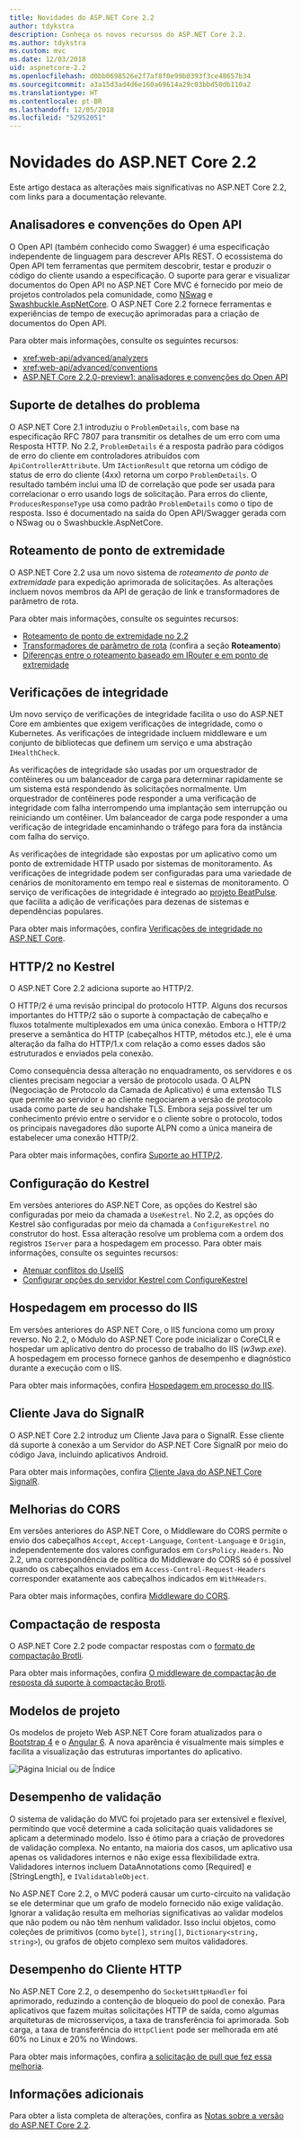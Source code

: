 ```yaml
---
title: Novidades do ASP.NET Core 2.2
author: tdykstra
description: Conheça os novos recursos do ASP.NET Core 2.2.
ms.author: tdykstra
ms.custom: mvc
ms.date: 12/03/2018
uid: aspnetcore-2.2
ms.openlocfilehash: d0bb0698526e2f7af8f0e99b0393f3ce48657b34
ms.sourcegitcommit: a3a15d3ad4d6e160a69614a29c03bbd50db110a2
ms.translationtype: HT
ms.contentlocale: pt-BR
ms.lasthandoff: 12/05/2018
ms.locfileid: "52952051"
---
```

# <a name="whats-new-in-aspnet-core-22"></a>Novidades do ASP.NET Core 2.2

Este artigo destaca as alterações mais significativas no ASP.NET Core 2.2, com links para a documentação relevante.

## <a name="open-api-analyzers--conventions"></a>Analisadores e convenções do Open API

O Open API (também conhecido como Swagger) é uma especificação independente de linguagem para descrever APIs REST. O ecossistema do Open API tem ferramentas que permitem descobrir, testar e produzir o código do cliente usando a especificação. O suporte para gerar e visualizar documentos do Open API no ASP.NET Core MVC é fornecido por meio de projetos controlados pela comunidade, como [NSwag](https://github.com/RSuter/NSwag) e [Swashbuckle.AspNetCore](https://github.com/domaindrivendev/Swashbuckle.AspNetCore). O ASP.NET Core 2.2 fornece ferramentas e experiências de tempo de execução aprimoradas para a criação de documentos do Open API.

Para obter mais informações, consulte os seguintes recursos:

* <xref:web-api/advanced/analyzers>
* <xref:web-api/advanced/conventions>
* [ASP.NET Core 2.2.0-preview1: analisadores e convenções do Open API](https://blogs.msdn.microsoft.com/webdev/2018/08/23/asp-net-core-2-20-preview1-open-api-analyzers-conventions/)

## <a name="problem-details-support"></a>Suporte de detalhes do problema

O ASP.NET Core 2.1 introduziu o `ProblemDetails`, com base na especificação RFC 7807 para transmitir os detalhes de um erro com uma Resposta HTTP. No 2.2, `ProblemDetails` é a resposta padrão para códigos de erro do cliente em controladores atribuídos com `ApiControllerAttribute`. Um `IActionResult` que retorna um código de status de erro do cliente (4xx) retorna um corpo `ProblemDetails`. O resultado também inclui uma ID de correlação que pode ser usada para correlacionar o erro usando logs de solicitação. Para erros do cliente, `ProducesResponseType` usa como padrão `ProblemDetails` como o tipo de resposta. Isso é documentado na saída do Open API/Swagger gerada com o NSwag ou o Swashbuckle.AspNetCore.

## <a name="endpoint-routing"></a>Roteamento de ponto de extremidade

O ASP.NET Core 2.2 usa um novo sistema de *roteamento de ponto de extremidade* para expedição aprimorada de solicitações. As alterações incluem novos membros da API de geração de link e transformadores de parâmetro de rota.

Para obter mais informações, consulte os seguintes recursos:

* [Roteamento de ponto de extremidade no 2.2](https://blogs.msdn.microsoft.com/webdev/2018/08/27/asp-net-core-2-2-0-preview1-endpoint-routing/)
* [Transformadores de parâmetro de rota](https://www.hanselman.com/blog/ASPNETCore22ParameterTransformersForCleanURLGenerationAndSlugsInRazorPagesOrMVC.aspx) (confira a seção **Roteamento**)
* [Diferenças entre o roteamento baseado em IRouter e em ponto de extremidade](xref:fundamentals/routing?view=aspnetcore-2.2#differences-from-earlier-versions-of-routing)

## <a name="health-checks"></a>Verificações de integridade

Um novo serviço de verificações de integridade facilita o uso do ASP.NET Core em ambientes que exigem verificações de integridade, como o Kubernetes. As verificações de integridade incluem middleware e um conjunto de bibliotecas que definem um serviço e uma abstração `IHealthCheck`.

As verificações de integridade são usadas por um orquestrador de contêineres ou um balanceador de carga para determinar rapidamente se um sistema está respondendo às solicitações normalmente. Um orquestrador de contêineres pode responder a uma verificação de integridade com falha interrompendo uma implantação sem interrupção ou reiniciando um contêiner. Um balanceador de carga pode responder a uma verificação de integridade encaminhando o tráfego para fora da instância com falha do serviço.

As verificações de integridade são expostas por um aplicativo como um ponto de extremidade HTTP usado por sistemas de monitoramento. As verificações de integridade podem ser configuradas para uma variedade de cenários de monitoramento em tempo real e sistemas de monitoramento. O serviço de verificações de integridade é integrado ao [projeto BeatPulse](https://github.com/Xabaril/BeatPulse). que facilita a adição de verificações para dezenas de sistemas e dependências populares.

Para obter mais informações, confira [Verificações de integridade no ASP.NET Core](xref:host-and-deploy/health-checks).

## <a name="http2-in-kestrel"></a>HTTP/2 no Kestrel

O ASP.NET Core 2.2 adiciona suporte ao HTTP/2. 

O HTTP/2 é uma revisão principal do protocolo HTTP. Alguns dos recursos importantes do HTTP/2 são o suporte à compactação de cabeçalho e fluxos totalmente multiplexados em uma única conexão. Embora o HTTP/2 preserve a semântica do HTTP (cabeçalhos HTTP, métodos etc.), ele é uma alteração da falha do HTTP/1.x com relação a como esses dados são estruturados e enviados pela conexão.

Como consequência dessa alteração no enquadramento, os servidores e os clientes precisam negociar a versão de protocolo usada. O ALPN (Negociação de Protocolo da Camada de Aplicativo) é uma extensão TLS que permite ao servidor e ao cliente negociarem a versão de protocolo usada como parte de seu handshake TLS. Embora seja possível ter um conhecimento prévio entre o servidor e o cliente sobre o protocolo, todos os principais navegadores dão suporte ALPN como a única maneira de estabelecer uma conexão HTTP/2.

Para obter mais informações, confira [Suporte ao HTTP/2](xref:fundamentals/servers/index?view=aspnetcore-2.2#http2-support).

## <a name="kestrel-configuration"></a>Configuração do Kestrel

Em versões anteriores do ASP.NET Core, as opções do Kestrel são configuradas por meio da chamada a `UseKestrel`. No 2.2, as opções do Kestrel são configuradas por meio da chamada a `ConfigureKestrel` no construtor do host. Essa alteração resolve um problema com a ordem dos registros `IServer` para a hospedagem em processo. Para obter mais informações, consulte os seguintes recursos:

* [Atenuar conflitos do UseIIS](https://github.com/aspnet/KestrelHttpServer/issues/2760)
* [Configurar opções do servidor Kestrel com ConfigureKestrel](xref:fundamentals/servers/kestrel?view=aspnetcore-2.2#how-to-use-kestrel-in-aspnet-core-apps)

## <a name="iis-in-process-hosting"></a>Hospedagem em processo do IIS

Em versões anteriores do ASP.NET Core, o IIS funciona como um proxy reverso. No 2.2, o Módulo do ASP.NET Core pode inicializar o CoreCLR e hospedar um aplicativo dentro do processo de trabalho do IIS (*w3wp.exe*). A hospedagem em processo fornece ganhos de desempenho e diagnóstico durante a execução com o IIS.

Para obter mais informações, confira [Hospedagem em processo do IIS](xref:fundamentals/servers/aspnet-core-module?view=aspnetcore-2.2#in-process-hosting-model).

## <a name="signalr-java-client"></a>Cliente Java do SignalR

O ASP.NET Core 2.2 introduz um Cliente Java para o SignalR. Esse cliente dá suporte à conexão a um Servidor do ASP.NET Core SignalR por meio do código Java, incluindo aplicativos Android.

Para obter mais informações, confira [Cliente Java do ASP.NET Core SignalR](https://docs.microsoft.com/aspnet/core/signalr/java-client?view=aspnetcore-2.2).

## <a name="cors-improvements"></a>Melhorias do CORS

Em versões anteriores do ASP.NET Core, o Middleware do CORS permite o envio dos cabeçalhos `Accept`, `Accept-Language`, `Content-Language` e `Origin`, independentemente dos valores configurados em `CorsPolicy.Headers`. No 2.2, uma correspondência de política do Middleware do CORS só é possível quando os cabeçalhos enviados em `Access-Control-Request-Headers` corresponder exatamente aos cabeçalhos indicados em `WithHeaders`.

Para obter mais informações, confira [Middleware do CORS](xref:security/cors?view=aspnetcore-2.2#set-the-allowed-request-headers).

## <a name="response-compression"></a>Compactação de resposta

O ASP.NET Core 2.2 pode compactar respostas com o [formato de compactação Brotli](https://tools.ietf.org/html/rfc7932).

Para obter mais informações, confira [O middleware de compactação de resposta dá suporte à compactação Brotli](xref:performance/response-compression?view=aspnetcore-2.2#brotli-compression-provider).

## <a name="project-templates"></a>Modelos de projeto

Os modelos de projeto Web ASP.NET Core foram atualizados para o [Bootstrap 4](https://getbootstrap.com/docs/4.1/migration/) e o [Angular 6](https://blog.angular.io/version-6-of-angular-now-available-cc56b0efa7a4). A nova aparência é visualmente mais simples e facilita a visualização das estruturas importantes do aplicativo.

![Página Inicial ou de Índice](~/tutorials/razor-pages/razor-pages-start/_static/home2.2.png)

## <a name="validation-performance"></a>Desempenho de validação

O sistema de validação do MVC foi projetado para ser extensível e flexível, permitindo que você determine a cada solicitação quais validadores se aplicam a determinado modelo. Isso é ótimo para a criação de provedores de validação complexa. No entanto, na maioria dos casos, um aplicativo usa apenas os validadores internos e não exige essa flexibilidade extra. Validadores internos incluem DataAnnotations como [Required] e [StringLength], e `IValidatableObject`.

No ASP.NET Core 2.2, o MVC poderá causar um curto-circuito na validação se ele determinar que um grafo de modelo fornecido não exige validação. Ignorar a validação resulta em melhorias significativas ao validar modelos que não podem ou não têm nenhum validador. Isso inclui objetos, como coleções de primitivos (como `byte[]`, `string[]`, `Dictionary<string, string>`), ou grafos de objeto complexo sem muitos validadores.

## <a name="http-client-performance"></a>Desempenho do Cliente HTTP

No ASP.NET Core 2.2, o desempenho do `SocketsHttpHandler` foi aprimorado, reduzindo a contenção de bloqueio do pool de conexão. Para aplicativos que fazem muitas solicitações HTTP de saída, como algumas arquiteturas de microsserviços, a taxa de transferência foi aprimorada. Sob carga, a taxa de transferência do `HttpClient` pode ser melhorada em até 60% no Linux e 20% no Windows.

Para obter mais informações, confira [a solicitação de pull que fez essa melhoria](https://github.com/dotnet/corefx/pull/32568).

## <a name="additional-information"></a>Informações adicionais

Para obter a lista completa de alterações, confira as [Notas sobre a versão do ASP.NET Core 2.2](https://github.com/aspnet/Home/releases/tag/2.2.0).
